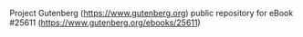 Project Gutenberg (https://www.gutenberg.org) public repository for eBook #25611 (https://www.gutenberg.org/ebooks/25611)
